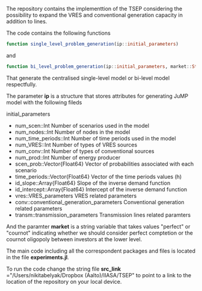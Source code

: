 The repository contains the implementtion of the TSEP considering the possibility to expand the VRES and conventional generation capacity in addition to lines. 

The code contains the following functions 

```julia
function single_level_problem_generation(ip::initial_parameters)    
```
and

```julia
function bi_level_problem_generation(ip::initial_parameters, market::String)    
```
That generate the centralised single-level model or bi-level model respectfully. 

The parameter __ip__  is a structure that stores attributes for generating JuMP model with the following fileds 

initial_parameters

* num_scen::Int                                     Number of scenarios used in the model
* num_nodes::Int                                    Number of nodes in the model
* num_time_periods::Int                             Number of time periods used in the model 
* num_VRES::Int                                     Number of types of VRES sources
* num_conv::Int                                     Number of types of conventional sources
* num_prod::Int                                     Number of energy producer 
* scen_prob::Vector{Float64}                        Vector of probabilities associated with each scenario
* time_periods::Vector{Float64}                     Vector of the time periods values (h)
* id_slope::Array{Float64}                          Slope of the inverse demand function
* id_intercept::Array{Float64}                      Intercept of the inverse demand function
* vres::VRES_parameters                             VRES related parameters
* conv::conventional_generation_parameters          Conventional generation related parameters 
* transm::transmission_parameters                   Transmission lines related paramters

And the paramter __market__ is a string variable that takes values "perfect" or "cournot" indicating whether we should consider perfect comptetion or the cournot oligopoly between investors at the lower level. 

The main code including all the correspondent packages and files is located in the file __experiments.jl__. 

To run the code change the string file
__src_link__ ="/Users/nikitabelyak/Dropbox (Aalto)/IIASA/TSEP" to point to a link to the location of the repository on your local device. 

